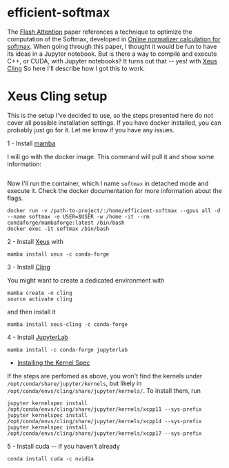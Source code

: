 # efficient-softmax

The [Flash Attention](https://arxiv.org/abs/2205.14135) paper references a technique to optimize the computation of the Softmax, developed in [Online normalizer calculation for softmax](https://arxiv.org/pdf/1805.02867). When going through this paper, I thought it would be fun to have its ideas in a Jupyter notebook. But is there a way to compile and execute C++, or CUDA, with Jupyter notebooks? It turns out that -- yes! with [Xeus Cling](https://github.com/jupyter-xeus/xeus-cling) So here I'll describe how I got this to work.

# Xeus Cling setup

This is the setup I've decided to use, so the steps presented here do not cover all possible installation settings. If you have docker installed, you can probably just go for it. Let me know if you have any issues.

1 - Install [mamba](https://mamba.readthedocs.io/en/latest/mamba-installation.html#mamba-install)

I will go with the docker image. This command will pull it and show some information:

```docker run -it --rm condaforge/mambaforge:latest mamba info
```

Now I'll run the container, which I name ``softmax`` in detached mode and execute it. Check the docker documentation for more information about the flags.

```
docker run -v /path-to-project/:/home/efficient-softmax --gpus all -d --name softmax -e USER=$USER -w /home -it --rm condaforge/mambaforge:latest /bin/bash
docker exec -it softmax /bin/bash
```

2 - Install [Xeus](https://github.com/jupyter-xeus/xeus) with

```
mamba install xeus -c conda-forge
```

3 - Install [Cling]( https://github.com/jupyter-xeus/xeus-cling) 

You might want to create a dedicated environment with

```
mamba create -n cling  
source activate cling
```

and then install it

```
mamba install xeus-cling -c conda-forge
```

4 - Install [JupyterLab]( https://pypi.org/project/jupyterlab/)

```
mamba install -c conda-forge jupyterlab
```

  - [Installing the Kernel Spec](https://xeus-cling.readthedocs.io/en/latest/installation.html#installing-the-kernel-spec:~:text=nmake%0Anmake%20install-,Installing%20the%20Kernel%20Spec,-%C2%B6)

If the steps are perfomed as above, you won't find the kernels under ``/opt/conda/share/jupyter/kernels``, but likely in ``/opt/conda/envs/cling/share/jupyter/kernels/``. To install them, run

```
jupyter kernelspec install /opt/conda/envs/cling/share/jupyter/kernels/xcpp11 --sys-prefix
jupyter kernelspec install /opt/conda/envs/cling/share/jupyter/kernels/xcpp14 --sys-prefix
jupyter kernelspec install /opt/conda/envs/cling/share/jupyter/kernels/xcpp17 --sys-prefix
```

5 - Install cuda -- if you haven't already

```
conda install cuda -c nvidia
```
 

